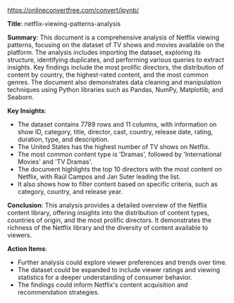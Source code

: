 https://onlineconvertfree.com/convert/ipynb/

**Title**: netflix-viewing-patterns-analysis

**Summary**:
This document is a comprehensive analysis of Netflix viewing patterns, focusing on the dataset of TV shows and movies available on the platform. The analysis includes importing the dataset, exploring its structure, identifying duplicates, and performing various queries to extract insights. Key findings include the most prolific directors, the distribution of content by country, the highest-rated content, and the most common genres. The document also demonstrates data cleaning and manipulation techniques using Python libraries such as Pandas, NumPy, Matplotlib, and Seaborn.

**Key Insights**:
- The dataset contains 7789 rows and 11 columns, with information on show ID, category, title, director, cast, country, release date, rating, duration, type, and description.
- The United States has the highest number of TV shows on Netflix.
- The most common content type is 'Dramas', followed by 'International Movies' and 'TV Dramas'.
- The document highlights the top 10 directors with the most content on Netflix, with Raúl Campos and Jan Suter leading the list.
- It also shows how to filter content based on specific criteria, such as category, country, and release year.

**Conclusion**:
This analysis provides a detailed overview of the Netflix content library, offering insights into the distribution of content types, countries of origin, and the most prolific directors. It demonstrates the richness of the Netflix library and the diversity of content available to viewers.

**Action Items**:
- Further analysis could explore viewer preferences and trends over time.
- The dataset could be expanded to include viewer ratings and viewing statistics for a deeper understanding of consumer behavior.
- The findings could inform Netflix's content acquisition and recommendation strategies.

